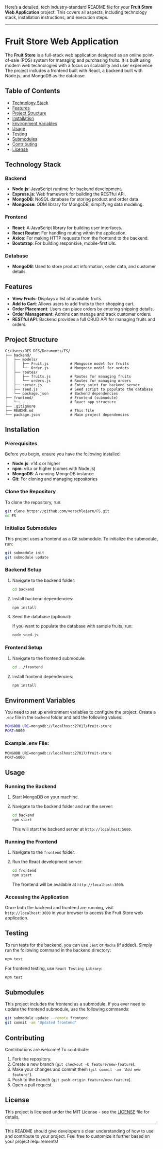 Here’s a detailed, tech industry-standard README file for your **Fruit Store Web Application** project. This covers all aspects, including technology stack, installation instructions, and execution steps.

---

# Fruit Store Web Application

The **Fruit Store** is a full-stack web application designed as an online point-of-sale (POS) system for managing and purchasing fruits. It is built using modern web technologies with a focus on scalability and user experience. The project includes a frontend built with React, a backend built with Node.js, and MongoDB as the database.

## Table of Contents
- [Technology Stack](#technology-stack)
- [Features](#features)
- [Project Structure](#project-structure)
- [Installation](#installation)
- [Environment Variables](#environment-variables)
- [Usage](#usage)
- [Testing](#testing)
- [Submodules](#submodules)
- [Contributing](#contributing)
- [License](#license)

## Technology Stack

### Backend
- **Node.js**: JavaScript runtime for backend development.
- **Express.js**: Web framework for building the RESTful API.
- **MongoDB**: NoSQL database for storing product and order data.
- **Mongoose**: ODM library for MongoDB, simplifying data modeling.

### Frontend
- **React**: A JavaScript library for building user interfaces.
- **React Router**: For handling routing within the application.
- **Axios**: For making HTTP requests from the frontend to the backend.
- **Bootstrap**: For building responsive, mobile-first UIs.

### Database
- **MongoDB**: Used to store product information, order data, and customer details.

## Features
- **View Fruits**: Displays a list of available fruits.
- **Add to Cart**: Allows users to add fruits to their shopping cart.
- **Order Placement**: Users can place orders by entering shipping details.
- **Order Management**: Admins can manage and track customer orders.
- **RESTful API**: Backend provides a full CRUD API for managing fruits and orders.

## Project Structure

```plaintext
C:/Users/DES DES/Documents/FS/
├── backend/
│   ├── models/
│   │   ├── Fruit.js          # Mongoose model for fruits
│   │   └── Order.js          # Mongoose model for orders
│   ├── routes/
│   │   ├── fruits.js         # Routes for managing fruits
│   │   └── orders.js         # Routes for managing orders
│   ├── server.js             # Entry point for backend server
│   ├── seed.js               # Seed script to populate the database
│   └── package.json          # Backend dependencies
├── frontend/                 # Frontend (submodule)
│   └── ...                   # React app structure
├── .gitignore
├── README.md                 # This file
└── package.json              # Main project dependencies
```

## Installation

### Prerequisites
Before you begin, ensure you have the following installed:
- **Node.js**: v14.x or higher
- **npm**: v6.x or higher (comes with Node.js)
- **MongoDB**: A running MongoDB instance
- **Git**: For cloning and managing repositories

### Clone the Repository
To clone the repository, run:

```bash
git clone https://github.com/verschleiern/FS.git
cd FS
```

### Initialize Submodules
This project uses a frontend as a Git submodule. To initialize the submodule, run:

```bash
git submodule init
git submodule update
```

### Backend Setup

1. Navigate to the backend folder:

   ```bash
   cd backend
   ```

2. Install backend dependencies:

   ```bash
   npm install
   ```

3. Seed the database (optional):

   If you want to populate the database with sample fruits, run:

   ```bash
   node seed.js
   ```

### Frontend Setup

1. Navigate to the frontend submodule:

   ```bash
   cd ../frontend
   ```

2. Install frontend dependencies:

   ```bash
   npm install
   ```

## Environment Variables

You need to set up environment variables to configure the project. Create a `.env` file in the `backend` folder and add the following values:

```bash
MONGODB_URI=mongodb://localhost:27017/fruit-store
PORT=5000
```

### Example .env File:

```
MONGODB_URI=mongodb://localhost:27017/fruit-store
PORT=5000
```

## Usage

### Running the Backend

1. Start MongoDB on your machine.
2. Navigate to the backend folder and run the server:

   ```bash
   cd backend
   npm start
   ```

   This will start the backend server at `http://localhost:5000`.

### Running the Frontend

1. Navigate to the `frontend` folder.
2. Run the React development server:

   ```bash
   cd frontend
   npm start
   ```

   The frontend will be available at `http://localhost:3000`.

### Accessing the Application

Once both the backend and frontend are running, visit `http://localhost:3000` in your browser to access the Fruit Store web application.

## Testing

To run tests for the backend, you can use `Jest` or `Mocha` (if added). Simply run the following command in the backend directory:

```bash
npm test
```

For frontend testing, use `React Testing Library`:

```bash
npm test
```

## Submodules

This project includes the frontend as a submodule. If you ever need to update the frontend submodule, use the following commands:

```bash
git submodule update --remote frontend
git commit -am "Updated frontend"
```

## Contributing

Contributions are welcome! To contribute:

1. Fork the repository.
2. Create a new branch (`git checkout -b feature/new-feature`).
3. Make your changes and commit them (`git commit -am 'Add new feature'`).
4. Push to the branch (`git push origin feature/new-feature`).
5. Open a pull request.

## License

This project is licensed under the MIT License - see the [LICENSE](LICENSE) file for details.

---

This README should give developers a clear understanding of how to use and contribute to your project. Feel free to customize it further based on your project requirements!
